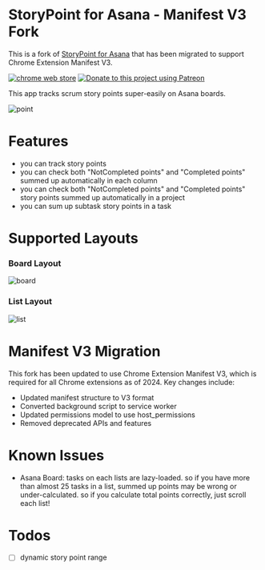 # StoryPoint for Asana - Manifest V3 Fork

This is a fork of [StoryPoint for Asana](https://chrome.google.com/webstore/detail/storypoint-for-asana/ipkcinfcdhhcmibffhlklololceffgnc) that has been migrated to support Chrome Extension Manifest V3.

[![chrome web store](https://img.shields.io/chrome-web-store/v/ipkcinfcdhhcmibffhlklololceffgnc.svg)](https://chrome.google.com/webstore/detail/storypoint-for-asana/ipkcinfcdhhcmibffhlklololceffgnc)
[![Donate to this project using Patreon](https://img.shields.io/badge/patreon-donate-yellow.svg)](https://www.patreon.com/igtm)

This app tracks scrum story points super-easily on Asana boards.

![point](./docs/point.jpg)

# Features

- you can track story points
- you can check both "NotCompleted points" and "Completed points" summed up automatically in each column
- you can check both "NotCompleted points" and "Completed points" story points summed up automatically in a project
- you can sum up subtask story points in a task

# Supported Layouts

### Board Layout
![board](./docs/board.jpg)

### List Layout
![list](./docs/list.jpg)

# Manifest V3 Migration

This fork has been updated to use Chrome Extension Manifest V3, which is required for all Chrome extensions as of 2024. Key changes include:

- Updated manifest structure to V3 format
- Converted background script to service worker
- Updated permissions model to use host_permissions
- Removed deprecated APIs and features

# Known Issues

- Asana Board: tasks on each lists are lazy-loaded. so if you have more than almost 25 tasks in a list, summed up points may be wrong or under-calculated. so if you calculate total points correctly, just scroll each list!

# Todos

- [ ] dynamic story point range